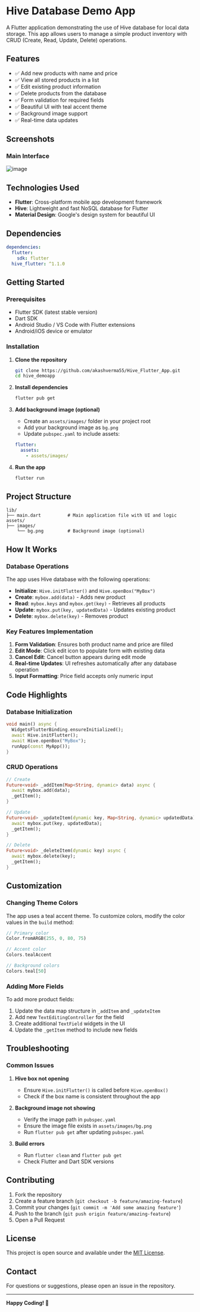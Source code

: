 # Hive Database Demo App

A Flutter application demonstrating the use of Hive database for local data storage. This app allows users to manage a simple product inventory with CRUD (Create, Read, Update, Delete) operations.

## Features

- ✅ Add new products with name and price
- ✅ View all stored products in a list
- ✅ Edit existing product information
- ✅ Delete products from the database
- ✅ Form validation for required fields
- ✅ Beautiful UI with teal accent theme
- ✅ Background image support
- ✅ Real-time data updates

## Screenshots

### Main Interface
![image](https://github.com/user-attachments/assets/b8daeb15-6761-479a-8782-d9678292c431)

## Technologies Used

- **Flutter**: Cross-platform mobile app development framework
- **Hive**: Lightweight and fast NoSQL database for Flutter
- **Material Design**: Google's design system for beautiful UI

## Dependencies

```yaml
dependencies:
  flutter:
    sdk: flutter
  hive_flutter: ^1.1.0
```

## Getting Started

### Prerequisites

- Flutter SDK (latest stable version)
- Dart SDK
- Android Studio / VS Code with Flutter extensions
- Android/iOS device or emulator

### Installation

1. **Clone the repository**
   ```bash
   git clone https://github.com/akashverma55/Hive_Flutter_App.git
   cd hive_demoapp
   ```

2. **Install dependencies**
   ```bash
   flutter pub get
   ```

3. **Add background image (optional)**
   - Create an `assets/images/` folder in your project root
   - Add your background image as `bg.png`
   - Update `pubspec.yaml` to include assets:
   ```yaml
   flutter:
     assets:
       - assets/images/
   ```

4. **Run the app**
   ```bash
   flutter run
   ```

## Project Structure

```
lib/
├── main.dart          # Main application file with UI and logic
assets/
├── images/
    └── bg.png         # Background image (optional)
```

## How It Works

### Database Operations

The app uses Hive database with the following operations:

- **Initialize**: `Hive.initFlutter()` and `Hive.openBox("MyBox")`
- **Create**: `mybox.add(data)` - Adds new product
- **Read**: `mybox.keys` and `mybox.get(key)` - Retrieves all products
- **Update**: `mybox.put(key, updatedData)` - Updates existing product
- **Delete**: `mybox.delete(key)` - Removes product

### Key Features Implementation

1. **Form Validation**: Ensures both product name and price are filled
2. **Edit Mode**: Click edit icon to populate form with existing data
3. **Cancel Edit**: Cancel button appears during edit mode
4. **Real-time Updates**: UI refreshes automatically after any database operation
5. **Input Formatting**: Price field accepts only numeric input

## Code Highlights

### Database Initialization
```dart
void main() async {
  WidgetsFlutterBinding.ensureInitialized();
  await Hive.initFlutter();
  await Hive.openBox("MyBox");
  runApp(const MyApp());
}
```

### CRUD Operations
```dart
// Create
Future<void> _addItem(Map<String, dynamic> data) async {
  await mybox.add(data);
  _getItem();
}

// Update
Future<void> _updateItem(dynamic key, Map<String, dynamic> updatedData) async {
  await mybox.put(key, updatedData);
  _getItem();
}

// Delete
Future<void> _deleteItem(dynamic key) async {
  await mybox.delete(key);
  _getItem();
}
```

## Customization

### Changing Theme Colors
The app uses a teal accent theme. To customize colors, modify the color values in the `build` method:

```dart
// Primary color
Color.fromARGB(255, 0, 80, 75)

// Accent color
Colors.tealAccent

// Background colors
Colors.teal[50]
```

### Adding More Fields
To add more product fields:

1. Update the data map structure in `_addItem` and `_updateItem`
2. Add new `TextEditingController` for the field
3. Create additional `TextField` widgets in the UI
4. Update the `_getItem` method to include new fields

## Troubleshooting

### Common Issues

1. **Hive box not opening**
   - Ensure `Hive.initFlutter()` is called before `Hive.openBox()`
   - Check if the box name is consistent throughout the app

2. **Background image not showing**
   - Verify the image path in `pubspec.yaml`
   - Ensure the image file exists in `assets/images/bg.png`
   - Run `flutter pub get` after updating `pubspec.yaml`

3. **Build errors**
   - Run `flutter clean` and `flutter pub get`
   - Check Flutter and Dart SDK versions

## Contributing

1. Fork the repository
2. Create a feature branch (`git checkout -b feature/amazing-feature`)
3. Commit your changes (`git commit -m 'Add some amazing feature'`)
4. Push to the branch (`git push origin feature/amazing-feature`)
5. Open a Pull Request

## License

This project is open source and available under the [MIT License](LICENSE).

## Contact

For questions or suggestions, please open an issue in the repository.

---

**Happy Coding! 🚀**
